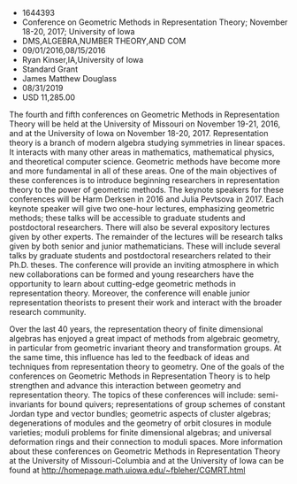 
* 1644393
* Conference on Geometric Methods in Representation Theory; November 18-20, 2017; University of Iowa
* DMS,ALGEBRA,NUMBER THEORY,AND COM
* 09/01/2016,08/15/2016
* Ryan Kinser,IA,University of Iowa
* Standard Grant
* James Matthew Douglass
* 08/31/2019
* USD 11,285.00

The fourth and fifth conferences on Geometric Methods in Representation Theory
will be held at the University of Missouri on November 19-21, 2016, and at the
University of Iowa on November 18-20, 2017. Representation theory is a branch of
modern algebra studying symmetries in linear spaces. It interacts with many
other areas in mathematics, mathematical physics, and theoretical computer
science. Geometric methods have become more and more fundamental in all of these
areas. One of the main objectives of these conferences is to introduce beginning
researchers in representation theory to the power of geometric methods. The
keynote speakers for these conferences will be Harm Derksen in 2016 and Julia
Pevtsova in 2017. Each keynote speaker will give two one-hour lectures,
emphasizing geometric methods; these talks will be accessible to graduate
students and postdoctoral researchers. There will also be several expository
lectures given by other experts. The remainder of the lectures will be research
talks given by both senior and junior mathematicians. These will include several
talks by graduate students and postdoctoral researchers related to their Ph.D.
theses. The conference will provide an inviting atmosphere in which new
collaborations can be formed and young researchers have the opportunity to learn
about cutting-edge geometric methods in representation theory. Moreover, the
conference will enable junior representation theorists to present their work and
interact with the broader research community.

Over the last 40 years, the representation theory of finite dimensional algebras
has enjoyed a great impact of methods from algebraic geometry, in particular
from geometric invariant theory and transformation groups. At the same time,
this influence has led to the feedback of ideas and techniques from
representation theory to geometry. One of the goals of the conferences on
Geometric Methods in Representation Theory is to help strengthen and advance
this interaction between geometry and representation theory. The topics of these
conferences will include: semi-invariants for bound quivers; representations of
group schemes of constant Jordan type and vector bundles; geometric aspects of
cluster algebras; degenerations of modules and the geometry of orbit closures in
module varieties; moduli problems for finite dimensional algebras; and universal
deformation rings and their connection to moduli spaces. More information about
these conferences on Geometric Methods in Representation Theory at the
University of Missouri-Columbia and at the University of Iowa can be found at
http://homepage.math.uiowa.edu/~fbleher/CGMRT.html
